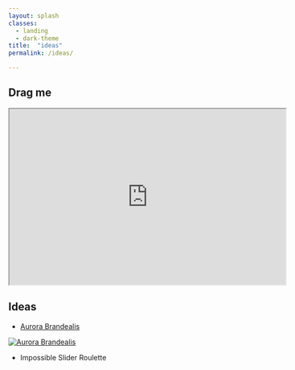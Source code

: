 ```yaml
---
layout: splash
classes:
  - landing
  - dark-theme
title:  "ideas"
permalink: /ideas/

---
```


## Drag me

<center>

<iframe src="https://benpercifield.github.io/DragBen.html" width="550" height="350"></iframe> </center>

## Ideas

* [Aurora Brandealis](https://www.youtube.com/watch?v=FwwQmDsgi1g)


[![Aurora Brandealis](https://img.youtube.com/vi/FwwQmDsgi1g/0.jpg)](https://www.youtube.com/watch?v=FwwQmDsgi1g)

* Impossible Slider Roulette

[logo]: https://raw.githubusercontent.com/benpercifield/benpercifield.github.io/master/images/meatroulette.jpg "Meat Roulette"
